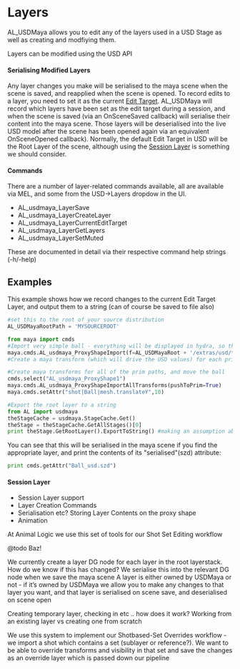 # Layers

AL_USDMaya allows you to edit any of the layers used in a USD Stage as well as creating and modfiying them.

Layers can be modified using the USD API 

#### Serialising Modified Layers
Any layer changes you make will be serialised to the maya scene when the scene is saved, and reapplied when the scene is opened.
To record edits to a layer, you need to set it as the current [Edit Target](https://graphics.pixar.com/usd/docs/USD-Glossary.html#USDGlossary-EditTarget). 
AL_USDMaya will record which layers have been set as the edit target during a session, and when the scene is saved (via an OnSceneSaved callback) will serialise their content into the maya scene. Those layers will be deserialised into the live USD model after the scene has been opened again via an equivalent OnSceneOpened callback).
Normally, the default Edit Target in USD will be the Root Layer of the scene, although using the [Session Layer](https://graphics.pixar.com/usd/docs/USD-Glossary.html#USDGlossary-SessionLayer) is something we should consider.


#### Commands 
There are a number of layer-related commands available, all are available via MEL, and some from the USD->Layers dropdow in the UI.
+ AL_usdmaya_LayerSave
+ AL_usdmaya_LayerCreateLayer
+ AL_usdmaya_LayerCurrentEditTarget
+ AL_usdmaya_LayerGetLayers
+ AL_usdmaya_LayerSetMuted

These are documented in detail via their respective command help strings (-h/-help)

## Examples

This example shows how we record changes to the current Edit Target Layer, and output them to a string (can of course be saved to file 
also)
```python
#set this to the root of your source distribution
AL_USDMayaRootPath = 'MYSOURCEROOT'

from maya import cmds
#Import very simple ball - everything will be displayed in hydra, so this should create a single transform and shape
maya.cmds.AL_usdmaya_ProxyShapeImport(f=AL_USDMayaRoot + '/extras/usd/tutorials/endToEndMaya/assets/Ball/Ball.usd', name='shot')
#Create a maya transform (which will drive the USD values) for each prim in USD

#Create maya transforms for all of the prim paths, and move the ball  
cmds.select("AL_usdmaya_ProxyShape1")
maya.cmds.AL_usdmaya_ProxyShapeImportAllTransforms(pushToPrim=True)
maya.cmds.setAttr("shot|Ball|mesh.translateY",10) 

#Export the root layer to a string
from AL import usdmaya
theStageCache = usdmaya.StageCache.Get()
theStage = theStageCache.GetAllStages()[0]
print theStage.GetRootLayer().ExportToString() #making an assumption about root layer being current layer
```

You can see that this will be serialised in the maya scene if you find the appropriate layer, and print the contents of its "serialised"(szd) attribute:
```python
print cmds.getAttr("Ball_usd.szd")
```    




#### Session Layer

+ Session Layer support
+ Layer Creation Commands
+ Serialisation etc? Storing Layer Contents on the proxy shape
+ Animation

At Animal Logic we use this set of tools for our Shot Set Editing workflow

@todo Baz!


We currently create a layer DG node for each layer in the root layerstack. 
How do we know if this has changed?
We serialise this into the relevant DG node when we save the maya scene
A layer is either owned by USDMaya or not - if it’s owned by USDMaya we allow you to make any changes to that layer you want, and that layer is serialised on scene save, and deserialised on scene open

Creating temporary layer, checking in etc .. how does it work?
Working from an existing layer vs creating one from scratch

We use this system to implement our Shotbased-Set Overrides workflow - we import a shot which contains a set (sublayer or reference?). We want to be able to override transforms and visibility in that set and save the changes as an override layer which is passed down our pipeline

